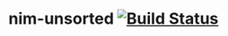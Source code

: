 # nim-unsorted [![Build Status](https://circleci.com/gh/def-/nim-unsorted.png)](https://circleci.com/gh/def-/nim-unsorted)
